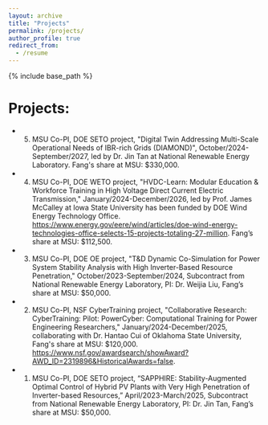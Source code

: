 ```yaml
---
layout: archive
title: "Projects"
permalink: /projects/
author_profile: true
redirect_from:
  - /resume
---
```


{% include base_path %}

Projects:
======
* 5. MSU Co-PI, DOE SETO project, "Digital Twin Addressing Multi-Scale Operational Needs of IBR-rich Grids (DIAMOND)", October/2024-September/2027, led by Dr. Jin Tan at National Renewable Energy Laboratory. Fang's share at MSU: $330,000.

* 4. MSU Co-PI, DOE WETO project, "HVDC-Learn: Modular Education & Workforce Training in High Voltage Direct Current Electric Transmission," January/2024-December/2026, led by Prof. James McCalley at Iowa State University has been funded by DOE Wind Energy Technology Office. https://www.energy.gov/eere/wind/articles/doe-wind-energy-technologies-office-selects-15-projects-totaling-27-million. Fang’s share at MSU: $112,500.

* 3. MSU Co-PI, DOE OE project, "T&D Dynamic Co-Simulation for Power System Stability Analysis with High Inverter-Based Resource Penetration," October/2023-September/2024, Subcontract from National Renewable Energy Laboratory, PI: Dr. Weijia Liu, Fang’s share at MSU: $50,000.

* 2. MSU Co-PI, NSF CyberTraining project, "Collaborative Research: CyberTraining: Pilot: PowerCyber: Computational Training for Power Engineering Researchers," January/2024-December/2025, collaborating with Dr. Hantao Cui of Oklahoma State University, Fang's share at MSU: $120,000. https://www.nsf.gov/awardsearch/showAward?AWD_ID=2319896&HistoricalAwards=false. 

* 1. MSU Co-PI, DOE SETO project, “SAPPHIRE: Stability-Augmented Optimal Control of Hybrid PV Plants with Very High Penetration of Inverter-based Resources,” April/2023-March/2025, Subcontract from National Renewable Energy Laboratory, PI: Dr. Jin Tan, Fang’s share at MSU: $50,000.

